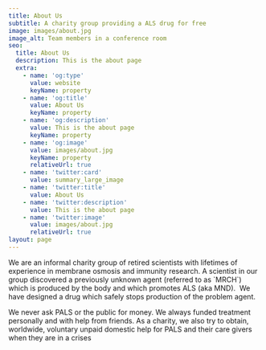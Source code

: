 ```yaml
---
title: About Us
subtitle: A charity group providing a ALS drug for free
image: images/about.jpg
image_alt: Team members in a conference room
seo:
  title: About Us
  description: This is the about page
  extra:
    - name: 'og:type'
      value: website
      keyName: property
    - name: 'og:title'
      value: About Us
      keyName: property
    - name: 'og:description'
      value: This is the about page
      keyName: property
    - name: 'og:image'
      value: images/about.jpg
      keyName: property
      relativeUrl: true
    - name: 'twitter:card'
      value: summary_large_image
    - name: 'twitter:title'
      value: About Us
    - name: 'twitter:description'
      value: This is the about page
    - name: 'twitter:image'
      value: images/about.jpg
      relativeUrl: true
layout: page
---
```

We are an informal charity group of retired scientists with lifetimes of experience in membrane osmosis and immunity research.​
A scientist in our group discovered a previously unknown agent (referred to as \`MRCH\`) which is produced by the body and which promotes ALS (aka MND). ​​​ We have designed a drug which safely stops production of the problem agent. 

We never ask PALS or the public for money. We always funded treatment personally and with help from friends.​
As a charity, we also try to obtain, worldwide, voluntary unpaid domestic help for PALS and their care givers when they are in a crises
